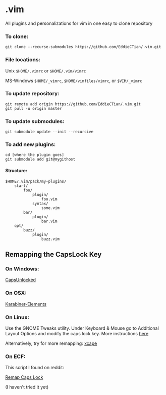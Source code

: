 # .vim

All plugins and personalizations for vim in one easy to clone repository

### To clone:

```
git clone --recurse-submodules https://github.com/EddieCTian/.vim.git
```
### File locations:

Unix		`$HOME/.vimrc` or `$HOME/.vim/vimrc`

MS-Windows	`$HOME/_vimrc`, `$HOME/vimfiles/vimrc`, or `$VIM/_vimrc`


### To update repository:

```
git remote add origin https://github.com/EddieCTian/.vim.git
git pull -u origin master
```

### To update submodules:

```
git submodule update --init --recursive
```

### To add new plugins:
```
cd [where the plugin goes]
git submodule add git@mygithost
```

#### Structure:
```
$HOME/.vim/pack/my-plugins/
    start/
        foo/
            plugin/
                foo.vim
            syntax/
                some.vim
        bar/
            plugin/
                bar.vim
    opt/
        buzz/
            plugin/
                buzz.vim
```

## Remapping the CapsLock Key

### On Windows:

[CapsUnlocked](https://github.com/kshenoy/CapsUnlocked/releases)

### On OSX:

[Karabiner-Elements](https://karabiner-elements.pqrs.org/)

### On Linux:

Use the GNOME Tweaks utility. Under Keyboard & Mouse go to Additional Layout Options and modify the caps lock key. More instructions [here](https://www.emacswiki.org/emacs/MovingTheCtrlKey#h5o-3)

Alternatively, try for more remapping: 
[xcape](https://github.com/alols/xcape)

### On ECF:

This script I found on reddit:

[Remap Caps Lock](https://www.reddit.com/r/vim/comments/4xr6t5/mapping_capslock_as_escape_when_tapped_and_as/)

(I haven't tried it yet)

